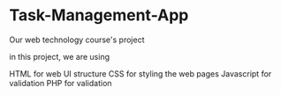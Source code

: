 # Task-Management-App
Our web technology course's project 

in this project, we are using 

HTML for web UI structure
CSS for styling the web pages
Javascript for validation
PHP for validation